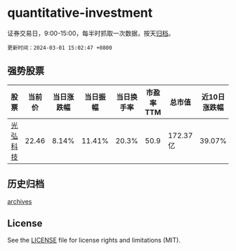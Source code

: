 # quantitative-investment

证券交易日，9:00-15:00，每半时抓取一次数据，按天[归档](archives)。

`更新时间：2024-03-01 15:02:47 +0800`

## 强势股票

|股票|当前价|当日涨跌幅|当日振幅|当日换手率|市盈率TTM|总市值|近10日涨跌幅|
|----|----|----|----|----|----|----|----|
|[光弘科技](https://xueqiu.com/S/SZ300735)|22.46|8.14%|11.41%|20.3%|50.9|172.37亿|39.07%|

## 历史归档

[archives](archives)

## License

See the [LICENSE](LICENSE) file for license rights and limitations (MIT).